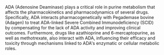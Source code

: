 ADA (Adenosine Deaminase) plays a critical role in purine metabolism that affects the pharmacokinetics and pharmacodynamics of several drugs. Specifically, ADA interacts pharmacogenetically with Pegademase bovine (Adagen) to treat ADA-linked Severe Combined Immunodeficiency (SCID) by compensating for the lack of ADA activity and improving clinical outcomes. Furthermore, drugs like azathioprine and 6-mercaptopurine, as well as methotrexate, also interact with ADA, influencing their efficacy and toxicity through mechanisms linked to ADA's enzymatic or cellular metabolic roles.